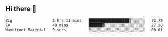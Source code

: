 ## Hi there 👋

 <!--START_SECTION:waka-->

```txt
Zig                  2 hrs 11 mins   ██████████████████▒░░░░░░   72.79 %
F#                   49 mins         ██████▓░░░░░░░░░░░░░░░░░░   27.20 %
Wavefront Material   0 secs          ░░░░░░░░░░░░░░░░░░░░░░░░░   00.01 %
```

<!--END_SECTION:waka-->

<!--
**ValentinRapp/ValentinRapp** is a ✨ _special_ ✨ repository because its `README.md` (this file) appears on your GitHub profile.

Here are some ideas to get you started:

- 🔭 I’m currently working on ...
- 🌱 I’m currently learning ...
- 👯 I’m looking to collaborate on ...
- 🤔 I’m looking for help with ...
- 💬 Ask me about ...
- 📫 How to reach me: ...
- 😄 Pronouns: ...
- ⚡ Fun fact: ...
-->
